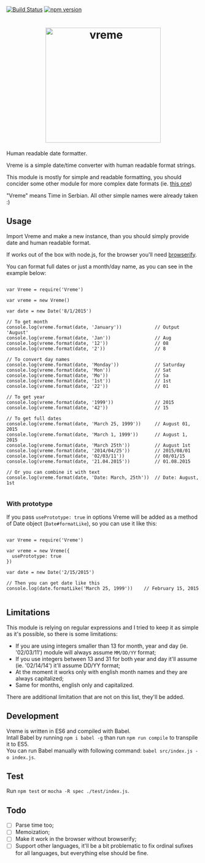[![Build Status](https://travis-ci.org/stojanovic/vreme.svg)](https://travis-ci.org/stojanovic/vreme) [![npm version](https://badge.fury.io/js/vreme.svg)](http://badge.fury.io/js/vreme)

<h1 align="center">
  <img width="300" src="https://rawgit.com/stojanovic/vreme/master/vreme.svg" alt="vreme">
  <br>
</h1>

Human readable date formatter.

Vreme is a simple date/time converter with human readable format strings.

This module is mostly for simple and readable formatting, you should concider 
some other module for more complex date formats (ie. [this one](https://www.npmjs.com/package/strftime))

"Vreme" means Time in Serbian. All other simple names were already taken :)

## Usage

Import Vreme and make a new instance, than you should simply provide date and 
human readable format.

If works out of the box with node.js, for the browser you'll need [browserify](https://www.npmjs.com/package/browserify).

You can format full dates or just a month/day name, as you can see 
in the example below:

```

var Vreme = require('Vreme')

var vreme = new Vreme()

var date = new Date('8/1/2015')

// To get month
console.log(vreme.format(date, 'January'))            // Output 'August'
console.log(vreme.format(date, 'Jan'))                // Aug
console.log(vreme.format(date, '12'))                 // 08
console.log(vreme.format(date, '2'))                  // 8

// To convert day names
console.log(vreme.format(date, 'Monday'))             // Saturday
console.log(vreme.format(date, 'Mon'))                // Sat
console.log(vreme.format(date, 'Mo'))                 // Sa
console.log(vreme.format(date, '1st'))                // 1st
console.log(vreme.format(date, '22'))                 // 01

// To get year
console.log(vreme.format(date, '1999'))               // 2015
console.log(vreme.format(date, '42'))                 // 15

// To get full dates
console.log(vreme.format(date, 'March 25, 1999'))     // August 01, 2015
console.log(vreme.format(date, 'March 1, 1999'))      // August 1, 2015
console.log(vreme.format(date, 'March 25th'))         // August 1st
console.log(vreme.format(date, '2014/04/25'))         // 2015/08/01
console.log(vreme.format(date, '02/03/11'))           // 08/01/15
console.log(vreme.format(date, '21.04.2015'))         // 01.08.2015

// Or you can combine it with text
console.log(vreme.format(date, 'Date: March, 25th'))  // Date: August, 1st


```

### With prototype

If you pass `usePrototype: true` in options Vreme will be added as a method
of Date object (`Date#formatLike`), so you can use it like this:

```

var Vreme = require('Vreme')

var vreme = new Vreme({
  usePrototype: true
})

var date = new Date('2/15/2015')

// Then you can get date like this
console.log(date.formatLike('March 25, 1999'))    // February 15, 2015


```

## Limitations

This module is relying on regular expressions and I tried to keep it as simple 
as it's possible, so there is some limitations:

- If you are using integers smaller than 13 for month, year and day (ie. 
'02/03/11') module will always assume `MM/DD/YY` format;
- If you use integers between 13 and 31 for both year and day it'll assume (ie.
'02/14/14') it'll assume DD/YY format;
- At the moment it works only with english month names and they are always 
capitalized;
- Same for months, english only and capitalized.

There are additional limitation that are not on this list, they'll be added.

## Development

Vreme is written in ES6 and compiled with Babel.  
Intall Babel by running `npm i babel -g` than run `npm run compile` to 
transpile it to ES5.  
You can run Babel manually with following command: `babel src/index.js -o index.js`.

## Test

Run `npm test` or `mocha -R spec ./test/index.js`.

## Todo

- [ ] Parse time too;
- [ ] Memoization;
- [ ] Make it work in the browser without browserify;
- [ ] Support other languages, it'll be a bit problematic to fix ordinal sufixes for
all languages, but everything else should be fine.
